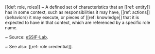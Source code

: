 [[def: role, roles]]
~ A defined set of characteristics that an [[ref: entity]] has in some context, such as responsibilities it may have, [[ref: actions]] (behaviors) it may execute, or pieces of [[ref: knowledge]] that it is expected to have in that context, which are referenced by a specific role name.

~ Source: [eSSIF-Lab](https://essif-lab.github.io/framework/docs/essifLab-glossary#role).

~ See also: [[ref: role credential]].

